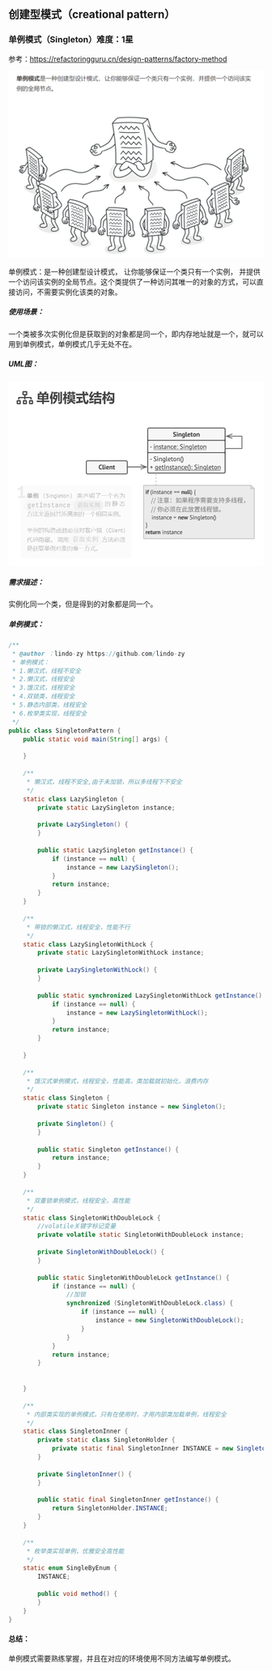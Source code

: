 ## 创建型模式（creational pattern）

### 单例模式（Singleton）难度：1星

参考：https://refactoringguru.cn/design-patterns/factory-method

![1676790836041](https://raw.githubusercontent.com/lindo-zy/CodeZero/main/docs/%E8%AE%BE%E8%AE%A1%E6%A8%A1%E5%BC%8F/%E5%8D%95%E4%BE%8B%E6%A8%A1%E5%BC%8F/1676790836041.png)

单例模式：是一种创建型设计模式， 让你能够保证一个类只有一个实例， 并提供一个访问该实例的全局节点。这个类提供了一种访问其唯一的对象的方式，可以直接访问，不需要实例化该类的对象。

##### 使用场景：

一个类被多次实例化但是获取到的对象都是同一个，即内存地址就是一个，就可以用到单例模式，单例模式几乎无处不在。

##### UML图：

![1676790857803](https://raw.githubusercontent.com/lindo-zy/CodeZero/main/docs/%E8%AE%BE%E8%AE%A1%E6%A8%A1%E5%BC%8F/%E5%8D%95%E4%BE%8B%E6%A8%A1%E5%BC%8F/1676790857803.png)

##### 需求描述：

实例化同一个类，但是得到的对象都是同一个。

##### 单例模式：

```java
/**
 * @author ：lindo-zy https://github.com/lindo-zy
 * 单例模式：
 * 1.懒汉式，线程不安全
 * 2.懒汉式，线程安全
 * 3.饿汉式，线程安全
 * 4.双锁类，线程安全
 * 5.静态内部类，线程安全
 * 6.枚举类实现，线程安全
 */
public class SingletonPattern {
    public static void main(String[] args) {

    }

    /**
     * 懒汉式，线程不安全,由于未加锁，所以多线程下不安全
     */
    static class LazySingleton {
        private static LazySingleton instance;

        private LazySingleton() {
        }

        public static LazySingleton getInstance() {
            if (instance == null) {
                instance = new LazySingleton();
            }
            return instance;
        }
    }

    /**
     * 带锁的懒汉式，线程安全，性能不行
     */
    static class LazySingletonWithLock {
        private static LazySingletonWithLock instance;

        private LazySingletonWithLock() {
        }

        public static synchronized LazySingletonWithLock getInstance() {
            if (instance == null) {
                instance = new LazySingletonWithLock();
            }
            return instance;
        }

    }

    /**
     * 饿汉式单例模式，线程安全，性能高，类加载就初始化，浪费内存
     */
    static class Singleton {
        private static Singleton instance = new Singleton();

        private Singleton() {
        }

        public static Singleton getInstance() {
            return instance;
        }
    }

    /**
     * 双重锁单例模式，线程安全，高性能
     */
    static class SingletonWithDoubleLock {
        //volatile关键字标记变量
        private volatile static SingletonWithDoubleLock instance;

        private SingletonWithDoubleLock() {
        }

        public static SingletonWithDoubleLock getInstance() {
            if (instance == null) {
                //加锁
                synchronized (SingletonWithDoubleLock.class) {
                    if (instance == null) {
                        instance = new SingletonWithDoubleLock();
                    }
                }
            }
            return instance;
        }


    }

    /**
     * 内部类实现的单例模式，只有在使用时，才用内部类加载单例，线程安全
     */
    static class SingletonInner {
        private static class SingletonHolder {
            private static final SingletonInner INSTANCE = new SingletonInner();
        }

        private SingletonInner() {
        }

        public static final SingletonInner getInstance() {
            return SingletonHolder.INSTANCE;
        }
    }

    /**
     * 枚举类实现单例，优雅安全高性能
     */
    static enum SingleByEnum {
        INSTANCE;

        public void method() {
        }
    }
}

```

#### 总结：

单例模式需要熟练掌握，并且在对应的环境使用不同方法编写单例模式。
